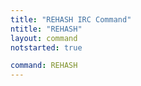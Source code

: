 ```yaml
---
title: "REHASH IRC Command"
ntitle: "REHASH"
layout: command
notstarted: true

command: REHASH
---
```

